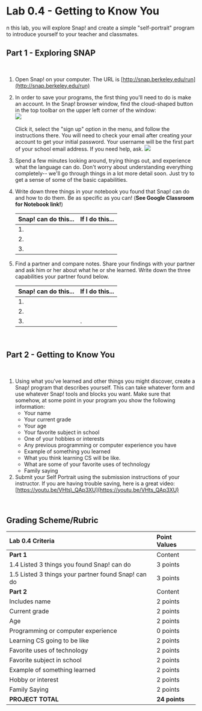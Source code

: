 # Lab 0.4 - Getting to Know You



n this lab, you will explore Snap! and create a simple "self-portrait" program to introduce yourself to your teacher and classmates.‌

## Part 1 - Exploring SNAP <a id="part-1-exploring-snap"></a>

‌

1. Open Snap! on your computer. The URL is [http://snap.berkeley.edu/run](http://snap.berkeley.edu/run)​
2. In order to save your programs, the first thing you'll need to do is make an account. In the Snap! browser window, find the cloud-shaped button in the top toolbar on the upper left corner of the window:  
    ​![](https://firebasestorage.googleapis.com/v0/b/gitbook-28427.appspot.com/o/assets%2F-MadM2mPdI_hejI4M0Jo%2Fsync%2F86cd655d2e2c9f0d386cd14751bd7a46eaf7993e.png?generation=1622044377028837&alt=media)

   Click it, select the "sign up" option in the menu, and follow the instructions there. You will need to check your email after creating your account to get your initial password. Your username will be the first part of your school email address. If you need help, ask. ​![](https://firebasestorage.googleapis.com/v0/b/gitbook-28427.appspot.com/o/assets%2F-MadM2mPdI_hejI4M0Jo%2Fsync%2F0c69cace7f048c8bba1b47dbe77531d707f24d32.png?generation=1622044376915101&alt=media)

3. Spend a few minutes looking around, trying things out, and experience what the language can do. Don't worry about understanding everything completely-- we'll go through things in a lot more detail soon. Just try to get a sense of some of the basic capabilities.
4. Write down three things in your notebook you found that Snap! can do and how to do them. Be as specific as you can! \(**See Google Classroom for Notebook link!**\)

   | Snap! can do this... | If I do this... |
   | :--- | :--- |
   | 1. | ​ |
   | 2. | ​ |
   | 3. | ​ |

5. Find a partner and compare notes. Share your findings with your partner and ask him or her about what he or she learned. Write down the three capabilities your partner found below.

   | Snap! can do this... | If I do this... |
   | :--- | :--- |
   | 1. | ​ |
   | 2. | ​ |
   | 3. | . |

‌

## Part 2 - Getting to Know You <a id="part-2-getting-to-know-you"></a>

‌

1. Using what you've learned and other things you might discover, create a Snap! program that describes yourself. This can take whatever form and use whatever Snap! tools and blocks you want. Make sure that somehow, at some point in your program you show the following information:
   * Your name
   * Your current grade
   * Your age
   * Your favorite subject in school
   * One of your hobbies or interests
   * Any previous programming or computer experience you have
   * Example of something you learned
   * What you think learning CS will be like.
   * What are some of your favorite uses of technology
   * Family saying
2. Submit your Self Portrait using the submission instructions of your instructor. If you are having trouble saving, here is a great video: [https://youtu.be/VHts\_QAp3XU](https://youtu.be/VHts_QAp3XU)​

‌

## Grading Scheme/Rubric <a id="grading-scheme-rubric"></a>

| **Lab 0.4 Criteria** | Point Values |
| :--- | :--- |
| **Part 1** | ​Content |
| 1.4 Listed 3 things you found Snap! can do | 3 points |
| 1.5 Listed 3 things your partner found Snap! can do | 3 points |
| **Part 2** | ​Content |
| Includes name | 2 points |
| Current grade | 2 points |
| Age | 2 points |
| Programming or computer experience | 0 points |
| Learning CS going to be like | 2 points |
| Favorite uses of technology | 2 points |
| Favorite subject in school | 2 points |
| Example of something learned | 2 points |
| Hobby or interest | 2 points |
| Family Saying | 2 points |
| **PROJECT TOTAL** | **24 points** |

